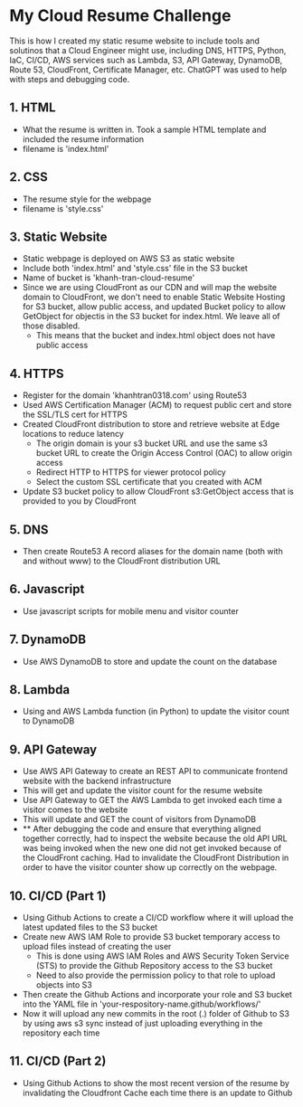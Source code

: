 # My Cloud Resume Challenge

This is how I created my static resume website to include tools and solutinos that a Cloud Engineer might use, including DNS, HTTPS, Python, IaC, CI/CD, AWS services such as Lambda, S3, API Gateway, DynamoDB, Route 53, CloudFront, Certificate Manager, etc. ChatGPT was used to help with steps and debugging code.

## 1. HTML
- What the resume is written in. Took a sample HTML template and included the resume information
- filename is 'index.html'

## 2. CSS
- The resume style for the webpage
- filename is 'style.css'

## 3. Static Website
- Static webpage is deployed on AWS S3 as static website
- Include both 'index.html' and 'style.css' file in the S3 bucket
- Name of bucket is 'khanh-tran-cloud-resume'
- Since we are using CloudFront as our CDN and will map the website domain to CloudFront, we don't need to enable Static Website Hosting for S3 bucket, allow public access, and updated Bucket policy to allow GetObject for objectis in the S3 bucket for index.html. We leave all of those disabled.
    - This means that the bucket and index.html object does not have public access

## 4. HTTPS
- Register for the domain 'khanhtran0318.com' using Route53
- Used AWS Certification Manager (ACM) to request public cert and store the SSL/TLS cert for HTTPS
- Created CloudFront distribution to store and retrieve website at Edge locations to reduce latency
    - The origin domain is your s3 bucket URL and use the same s3 bucket URL to create the Origin Access Control (OAC) to allow origin access
    - Redirect HTTP to HTTPS for viewer protocol policy
    - Select the custom SSL certificate that you created with ACM
- Update S3 bucket policy to allow CloudFront s3:GetObject access that is provided to you by CloudFront

## 5. DNS
- Then create Route53 A record aliases for the domain name (both with and without www) to the CloudFront distribution URL

## 6. Javascript
- Use javascript scripts for mobile menu and visitor counter

## 7. DynamoDB
- Use AWS DynamoDB to store and update the count on the database

## 8. Lambda
- Using and AWS Lambda function (in Python) to update the visitor count to DynamoDB

## 9. API Gateway
- Use AWS API Gateway to create an REST API to communicate frontend website with the backend infrastructure
- This will get and update the visitor count for the resume website
- Use API Gateway to GET the AWS Lambda to get invoked each time a visitor comes to the website
- This will update and GET the count of visitors from DynamoDB
- ** After debugging the code and ensure that everything aligned together correctly, had to inspect the website because the old API URL was being invoked
    when the new one did not get invoked because of the CloudFront caching. Had to invalidate the CloudFront Distribution in order to have the visitor
    counter show up correctly on the webpage.

## 10. CI/CD (Part 1)
- Using Github Actions to create a CI/CD workflow where it will upload the latest updated files to the S3 bucket
- Create new AWS IAM Role to provide S3 bucket temporary access to upload files instead of creating the user
    - This is done using AWS IAM Roles and AWS Security Token Service (STS) to provide the Github Repository access to the S3 bucket
    - Need to also provide the permission policy to that role to upload objects into S3
- Then create the Github Actions and incorporate your role and S3 bucket into the YAML file in 'your-respository-name.github/workflows/'
- Now it will upload any new commits in the root (.) folder of Github to S3 by using aws s3 sync instead of just uploading everything in the repository each time

## 11. CI/CD (Part 2)
- Using Github Actions to show the most recent version of the resume by invalidating the Cloudfront Cache each time there is an update to Github